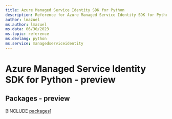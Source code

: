 ```yaml
---
title: Azure Managed Service Identity SDK for Python
description: Reference for Azure Managed Service Identity SDK for Python
author: lmazuel
ms.author: lmazuel
ms.data: 06/30/2023
ms.topic: reference
ms.devlang: python
ms.service: managedserviceidentity
---
```

# Azure Managed Service Identity SDK for Python - preview
## Packages - preview
[!INCLUDE [packages](managed-service-identity-index.md)]